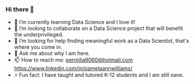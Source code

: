 ### Hi there 👋

- 🌱 I’m currently learning Data Science and I love it!
- 👯 I’m looking to collaborate on a Data Science project that will benefit the underprivileged.
- 🤔 I’m looking for help finding meaningful work as a Data Scientist, that's where you come in.
- 💬 Ask me about why I am here.
- 📫 How to reach me: permilia9060@hotmail.com          https://www.linkedin.com/in/pamelaannwilliams/
- ⚡ Fun fact: I have taught and tutored K-12 students and I am still sane.

